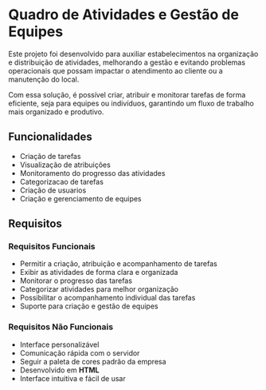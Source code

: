 # Quadro de Atividades e Gestão de Equipes

Este projeto foi desenvolvido para auxiliar estabelecimentos na organização e distribuição de atividades, melhorando a gestão e evitando problemas operacionais que possam impactar o atendimento ao cliente ou a manutenção do local.

Com essa solução, é possível criar, atribuir e monitorar tarefas de forma eficiente, seja para equipes ou indivíduos, garantindo um fluxo de trabalho mais organizado e produtivo.

##  Funcionalidades

-  Criação de tarefas  
-  Visualização de atribuições  
-  Monitoramento do progresso das atividades  
-  Categorizacao de tarefas  
-  Criação de usuarios 
-  Criação e gerenciamento de equipes  

##  Requisitos

###  Requisitos Funcionais
- Permitir a criação, atribuição e acompanhamento de tarefas
- Exibir as atividades de forma clara e organizada
- Monitorar o progresso das tarefas
- Categorizar atividades para melhor organização
- Possibilitar o acompanhamento individual das tarefas
- Suporte para criação e gestão de equipes

###  Requisitos Não Funcionais
- Interface personalizável
- Comunicação rápida com o servidor
- Seguir a paleta de cores padrão da empresa
- Desenvolvido em **HTML**
- Interface intuitiva e fácil de usar

